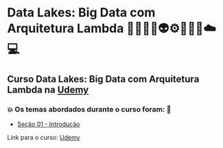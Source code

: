 # Data Lakes: Big Data com Arquitetura Lambda 🧑🏻‍💻🎲👽⚙️🐍🤖🤯☁️💻
## Curso Data Lakes: Big Data com Arquitetura Lambda na [Udemy](https://www.udemy.com/course/data-lakes-big-data-com-arquitetura-lambda/)
### 💥 Os temas abordados durante o curso foram: 🚀
- [Seção 01 - Introdução](https://github.com/romulovieira777/Data_Lakes_Big_Data_com_Arquitetura_Lambda/tree/main/Secao_01_Introducao)

Link para o curso: [Udemy](https://www.udemy.com/course/data-lakes-big-data-com-arquitetura-lambda/)